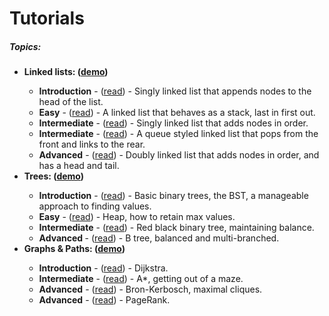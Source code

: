 # Tutorials
<h5>Topics:</h5>
<ul>
  <li><b>Linked lists: (<a target="_blank" href="https://davidpynes.github.io/Tutorials/LinkedLists/LinkedList_03/">demo</a>)</b></li>
    <ul>
      <li><b>Introduction</b> - 
      (<a target="_blank" href="https://medium.freecodecamp.org/linked-lists-why-what-and-how-f96b04790ac4">read</a>) -
      Singly linked list that appends nodes to the head of the list.</li>
      <li><b>Easy</b> - 
      (<a target="_blank" href="https://medium.com/@dave_p/linked-lists-the-stack-fa73bc2a37ad">read</a>) - 
      A linked list that behaves as a stack, last in first out.</li>
      <li><b>Intermediate</b> - 
      (<a target="_blank" href="https://medium.freecodecamp.org/linked-list-why-what-and-how-pt-2-20c5f19323c3">read</a>) - 
      Singly linked list that adds nodes in order.</li>
      <li><b>Intermediate</b> - 
      (<a target="_blank" href="https://towardsdatascience.com/linked-lists-the-queue-7c1f709aa141">read</a>) - 
      A queue styled linked list that pops from the front and links to the rear.</li>
      <li><b>Advanced</b> - 
      (<a target="_blank" href="https://medium.freecodecamp.org/doubly-linked-list-why-what-and-how-59aba937abcf">read</a>) -
      Doubly linked list that adds nodes in order, and has a head and tail.</li>
    </ul>
  <li><b>Trees: (<a target="_blank" href="https://davidpynes.github.io/Tutorials/Trees/Tree_02">demo</a>)</b></li>
    <ul>
      <li><b>Introduction</b> - 
      (<a target="_blank" href="https://towardsdatascience.com/an-introduction-to-binary-trees-a-manageable-approach-to-finding-values-6b35735b1096">read</a>) - 
      Basic binary trees, the BST, a manageable approach to finding values.
      </li>
      <li><b>Easy</b> - 
      (<a target="_blank" href="https://medium.com/@dave_p/binary-trees-the-heap-381efd4a4611">read</a>) - 
      Heap, how to retain max values.
      </li>
      <li><b>Intermediate</b> - 
      (<a target="_blank" href="https://towardsdatascience.com/red-black-binary-tree-maintaining-balance-e342f5aa6f5">read</a>) - 
      Red black binary tree, maintaining balance.
      </li>
      <li><b>Advanced </b> - 
      (<a target="_blank" href="https://medium.com/@dave_p/b-tree-balanced-and-multi-branched-52ef308d67a">read</a>) - 
      B tree, balanced and multi-branched.
      </li>
    </ul>
  <li><b>Graphs & Paths: (<a target="_blank" href="https://davidpynes.github.io/Tutorials/Graphs/Graph_03/">demo</a>)</b></li>
    <ul>
      <li><b>Introduction</b> - 
      (<a target="_blank" href="https://towardsdatascience.com/graphs-paths-dijkstra-4d8b356ad6fa">read</a>) - 
       Dijkstra. 
      </li>
      <li><b>Intermediate</b> - (<a href="https://medium.com/@dave_p/graphs-paths-a-getting-out-of-a-maze-a3d7c079a5c6" target="_blank">read</a>) - A*, getting out of a maze.
      </li>
      <li><b>Advanced</b> - (<a href="https://medium.com/@dave_p/graphs-paths-bron-kerbosch-maximal-cliques-e6cab843bc2c">read</a>) -
Bron-Kerbosch, maximal cliques.</li>
      <li><b>Advanced</b> - (<a href="https://medium.com/@dave_p/graphs-and-paths-pagerank-54f180a1aa0a">read</a>) -
       PageRank.</li>
    </ul>
</ul>
